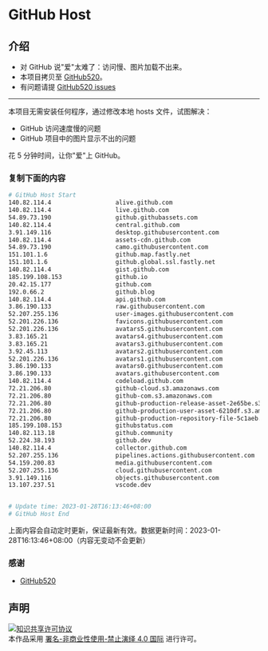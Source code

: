 # GitHub Host
## 介绍
- 对 GitHub 说"爱"太难了：访问慢、图片加载不出来。
- 本项目拷贝至 [GitHub520](https://github.com/521xueweihan/GitHub520)。
- 有问题请提 [GitHub520 issues](https://github.com/521xueweihan/GitHub520/issues/new)

---

本项目无需安装任何程序，通过修改本地 hosts 文件，试图解决：
- GitHub 访问速度慢的问题
- GitHub 项目中的图片显示不出的问题

花 5 分钟时间，让你"爱"上 GitHub。

### 复制下面的内容
```bash
# GitHub Host Start
140.82.114.4                  alive.github.com
140.82.114.4                  live.github.com
54.89.73.190                  github.githubassets.com
140.82.114.4                  central.github.com
3.91.149.116                  desktop.githubusercontent.com
140.82.114.4                  assets-cdn.github.com
54.89.73.190                  camo.githubusercontent.com
151.101.1.6                   github.map.fastly.net
151.101.1.6                   github.global.ssl.fastly.net
140.82.114.4                  gist.github.com
185.199.108.153               github.io
20.42.15.177                  github.com
192.0.66.2                    github.blog
140.82.114.4                  api.github.com
3.86.190.133                  raw.githubusercontent.com
52.207.255.136                user-images.githubusercontent.com
52.201.226.136                favicons.githubusercontent.com
52.201.226.136                avatars5.githubusercontent.com
3.83.165.21                   avatars4.githubusercontent.com
3.83.165.21                   avatars3.githubusercontent.com
3.92.45.113                   avatars2.githubusercontent.com
52.201.226.136                avatars1.githubusercontent.com
3.86.190.133                  avatars0.githubusercontent.com
3.86.190.133                  avatars.githubusercontent.com
140.82.114.4                  codeload.github.com
72.21.206.80                  github-cloud.s3.amazonaws.com
72.21.206.80                  github-com.s3.amazonaws.com
72.21.206.80                  github-production-release-asset-2e65be.s3.amazonaws.com
72.21.206.80                  github-production-user-asset-6210df.s3.amazonaws.com
72.21.206.80                  github-production-repository-file-5c1aeb.s3.amazonaws.com
185.199.108.153               githubstatus.com
140.82.113.18                 github.community
52.224.38.193                 github.dev
140.82.114.4                  collector.github.com
52.207.255.136                pipelines.actions.githubusercontent.com
54.159.200.83                 media.githubusercontent.com
52.207.255.136                cloud.githubusercontent.com
3.91.149.116                  objects.githubusercontent.com
13.107.237.51                 vscode.dev


# Update time: 2023-01-28T16:13:46+08:00
# GitHub Host End

```
上面内容会自动定时更新，保证最新有效。数据更新时间：2023-01-28T16:13:46+08:00（内容无变动不会更新）

### 感谢

- [GitHub520](https://github.com/521xueweihan/GitHub520)

## 声明
<a rel="license" href="https://creativecommons.org/licenses/by-nc-nd/4.0/deed.zh"><img alt="知识共享许可协议" style="border-width: 0" src="https://licensebuttons.net/l/by-nc-nd/4.0/88x31.png"></a><br>本作品采用 <a rel="license" href="https://creativecommons.org/licenses/by-nc-nd/4.0/deed.zh">署名-非商业性使用-禁止演绎 4.0 国际</a> 进行许可。